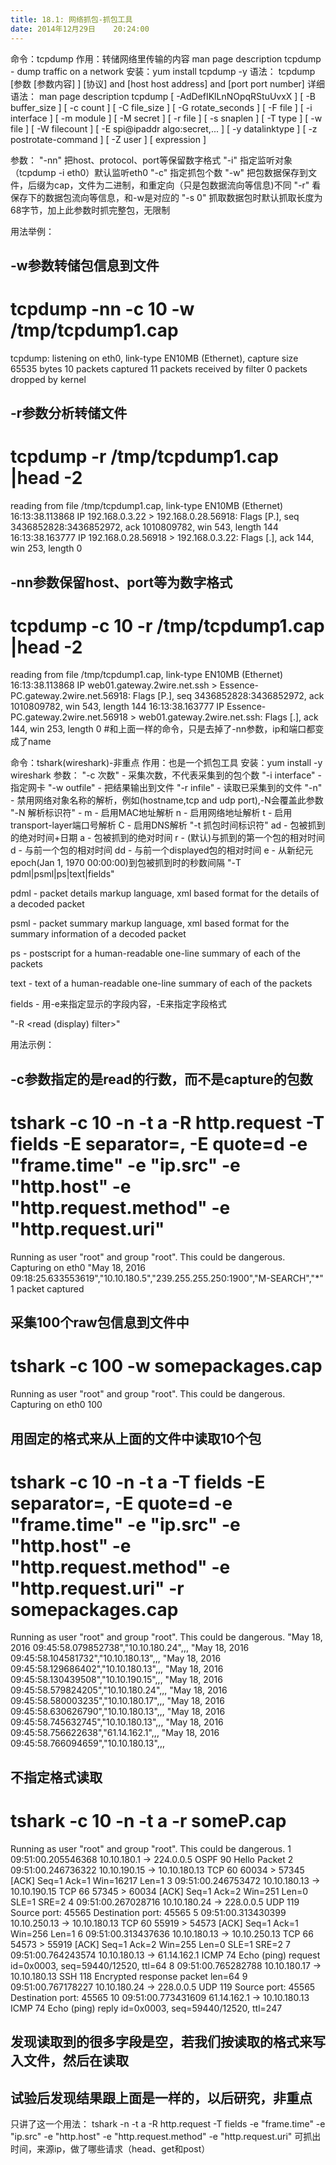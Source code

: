 ```yaml
---
title: 18.1: 网络抓包-抓包工具
date: 2014年12月29日	 20:24:00
---
```

 
命令：tcpdump
作用：转储网络里传输的内容
man page description
tcpdump - dump traffic on a network
安装：yum install tcpdump -y
语法：
tcpdump [参数 [参数内容] ] [协议] and [host host address] and [port port number]
详细语法：
man page description
tcpdump [ -AdDefIKlLnNOpqRStuUvxX ] [ -B buffer_size ] [ -c count ]
[ -C file_size ] [ -G rotate_seconds ] [ -F file ]
[ -i interface ] [ -m module ] [ -M secret ]
[ -r file ] [ -s snaplen ] [ -T type ] [ -w file ]
[ -W filecount ]
[ -E spi@ipaddr algo:secret,...  ]
[ -y datalinktype ] [ -z postrotate-command ] [ -Z user ]
[ expression ]

参数：
"-nn" 把host、protocol、port等保留数字格式
"-i" 指定监听对象（tcpdump -i eth0）默认监听eth0
"-c" 指定抓包个数
"-w" 把包数据保存到文件，后缀为cap，文件为二进制，和重定向（只是包数据流向等信息)不同
"-r" 看保存下的数据包流向等信息，和-w是对应的
"-s 0" 抓取数据包时默认抓取长度为68字节，加上此参数时抓完整包，无限制
 
用法举例：
## -w参数转储包信息到文件
# tcpdump -nn -c 10 -w /tmp/tcpdump1.cap
tcpdump: listening on eth0, link-type EN10MB (Ethernet), capture size 65535 bytes
10 packets captured
11 packets received by filter
0 packets dropped by kernel
 
 
## -r参数分析转储文件
# tcpdump -r /tmp/tcpdump1.cap |head -2
reading from file /tmp/tcpdump1.cap, link-type EN10MB (Ethernet)
16:13:38.113868 IP 192.168.0.3.22 > 192.168.0.28.56918: Flags [P.], seq 3436852828:3436852972, ack 1010809782, win 543, length 144
16:13:38.163777 IP 192.168.0.28.56918 > 192.168.0.3.22: Flags [.], ack 144, win 253, length 0
 
 
## -nn参数保留host、port等为数字格式
# tcpdump  -c 10 -r /tmp/tcpdump1.cap |head -2
reading from file /tmp/tcpdump1.cap, link-type EN10MB (Ethernet)
16:13:38.113868 IP web01.gateway.2wire.net.ssh > Essence-PC.gateway.2wire.net.56918: Flags [P.], seq 3436852828:3436852972, ack 1010809782, win 543, length 144
16:13:38.163777 IP Essence-PC.gateway.2wire.net.56918 > web01.gateway.2wire.net.ssh: Flags [.], ack 144, win 253, length 0
#和上面一样的命令，只是去掉了-nn参数，ip和端口都变成了name 
 
命令：tshark(wireshark)-非重点
作用：也是一个抓包工具
安装：yum install -y wireshark
参数：
"-c 次数" - 采集次数，不代表采集到的包个数
"-i interface" - 指定网卡
"-w outfile" - 把结果输出到文件
"-r infile" - 读取已采集到的文件
"-n" - 禁用网络对象名称的解析，例如(hostname,tcp and udp port),-N会覆盖此参数
"-N 解析标识符" - 
m - 启用MAC地址解析
n - 启用网络地址解析
t - 启用transport-layer端口号解析
C - 启用DNS解析
"-t 抓包时间标识符"
ad - 包被抓到的绝对时间+日期
a - 包被抓到的绝对时间
r - (默认)与抓到的第一个包的相对时间
d - 与前一个包的相对时间
dd - 与前一个displayed包的相对时间
e - 从新纪元epoch(Jan 1, 1970 00:00:00)到包被抓到时的秒数间隔
"-T pdml|psml|ps|text|fields" 
 
pdml - packet details markup language, xml based format for the details of a decoded packet
 
psml - packet summary markup language, xml based format for the summary information of a decoded packet
 
ps - postscript for a human-readable one-line summary of each of the packets
 
text - text of a human-readable one-line summary of each of the packets
 
fields - 用-e来指定显示的字段内容，-E来指定字段格式
 
"-R <read (display) filter>"
 
 
用法示例：
## -c参数指定的是read的行数，而不是capture的包数
# tshark -c 10 -n -t a -R http.request -T fields -E separator=, -E quote=d -e "frame.time" -e "ip.src" -e "http.host" -e "http.request.method" -e "http.request.uri"
Running as user "root" and group "root". This could be dangerous.
Capturing on eth0
"May 18, 2016 09:18:25.633553619","10.10.180.5","239.255.255.250:1900","M-SEARCH","*"
1 packet captured
 
## 采集100个raw包信息到文件中
# tshark -c 100 -w somepackages.cap
Running as user "root" and group "root". This could be dangerous.
Capturing on eth0
100
 
## 用固定的格式来从上面的文件中读取10个包
# tshark -c 10 -n -t a -T fields -E separator=, -E quote=d -e "frame.time" -e "ip.src" -e "http.host" -e "http.request.method" -e "http.request.uri" -r somepackages.cap
Running as user "root" and group "root". This could be dangerous.
"May 18, 2016 09:45:58.079852738","10.10.180.24",,,
"May 18, 2016 09:45:58.104581732","10.10.180.13",,,
"May 18, 2016 09:45:58.129686402","10.10.180.13",,,
"May 18, 2016 09:45:58.130439508","10.10.190.15",,,
"May 18, 2016 09:45:58.579824205","10.10.180.24",,,
"May 18, 2016 09:45:58.580003235","10.10.180.17",,,
"May 18, 2016 09:45:58.630626790","10.10.180.13",,,
"May 18, 2016 09:45:58.745632745","10.10.180.13",,,
"May 18, 2016 09:45:58.756622638","61.14.162.1",,,
"May 18, 2016 09:45:58.766094659","10.10.180.13",,,
## 不指定格式读取
# tshark -c 10 -n -t a -r someP.cap
Running as user "root" and group "root". This could be dangerous.
  1 09:51:00.205546368  10.10.180.1 -> 224.0.0.5    OSPF 90 Hello Packet
  2 09:51:00.246736322 10.10.190.15 -> 10.10.180.13 TCP 60 60034 > 57345 [ACK] Seq=1 Ack=1 Win=16217 Len=1
  3 09:51:00.246753472 10.10.180.13 -> 10.10.190.15 TCP 66 57345 > 60034 [ACK] Seq=1 Ack=2 Win=251 Len=0 SLE=1 SRE=2
  4 09:51:00.267028716 10.10.180.24 -> 228.0.0.5    UDP 119 Source port: 45565  Destination port: 45565
  5 09:51:00.313430399 10.10.250.13 -> 10.10.180.13 TCP 60 55919 > 54573 [ACK] Seq=1 Ack=1 Win=256 Len=1
  6 09:51:00.313437636 10.10.180.13 -> 10.10.250.13 TCP 66 54573 > 55919 [ACK] Seq=1 Ack=2 Win=255 Len=0 SLE=1 SRE=2
  7 09:51:00.764243574 10.10.180.13 -> 61.14.162.1  ICMP 74 Echo (ping) request  id=0x0003, seq=59440/12520, ttl=64
  8 09:51:00.765282788 10.10.180.17 -> 10.10.180.13 SSH 118 Encrypted response packet len=64
  9 09:51:00.767178227 10.10.180.24 -> 228.0.0.5    UDP 119 Source port: 45565  Destination port: 45565
 10 09:51:00.773431609  61.14.162.1 -> 10.10.180.13 ICMP 74 Echo (ping) reply    id=0x0003, seq=59440/12520, ttl=247
 
 
## 发现读取到的很多字段是空，若我们按读取的格式来写入文件，然后在读取
## 试验后发现结果跟上面是一样的，以后研究，非重点 
只讲了这一个用法：
tshark -n -t a -R http.request -T fields -e "frame.time" -e "ip.src" -e "http.host" -e "http.request.method" -e "http.request.uri" 
可抓出时间，来源ip，做了哪些请求（head、get和post）
